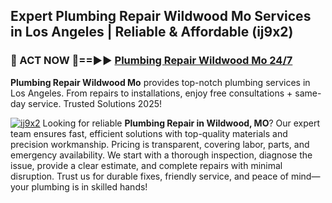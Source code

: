 ## Expert Plumbing Repair Wildwood Mo Services in Los Angeles | Reliable & Affordable (ij9x2)  

<h3>🚿 ACT NOW 🌟==►► <a href="https://tinyurl.com/2ne6vx2x" rel="nofollow">Plumbing Repair Wildwood Mo 24/7</a></h3>

**Plumbing Repair Wildwood Mo** provides top-notch plumbing services in Los Angeles. From repairs to installations, enjoy free consultations + same-day service. Trusted Solutions 2025!

[![ij9x2](https://i.imgur.com/4PFF4AK.jpeg)](https://tinyurl.com/2ne6vx2x)
Looking for reliable **Plumbing Repair in Wildwood, MO**? Our expert team ensures fast, efficient solutions with top-quality materials and precision workmanship. Pricing is transparent, covering labor, parts, and emergency availability. We start with a thorough inspection, diagnose the issue, provide a clear estimate, and complete repairs with minimal disruption. Trust us for durable fixes, friendly service, and peace of mind—your plumbing is in skilled hands!